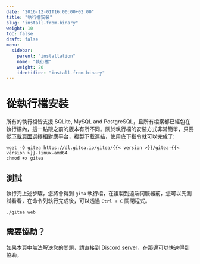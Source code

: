 ```yaml
---
date: "2016-12-01T16:00:00+02:00"
title: "執行檔安裝"
slug: "install-from-binary"
weight: 10
toc: false
draft: false
menu:
  sidebar:
    parent: "installation"
    name: "執行檔"
    weight: 20
    identifier: "install-from-binary"
---
```


# 從執行檔安裝

所有的執行檔皆支援 SQLite, MySQL and PostgreSQL，且所有檔案都已經包在執行檔內，這一點跟之前的版本有所不同。關於執行檔的安裝方式非常簡單，只要從[下載頁面](https://dl.gitea.io/gitea)選擇相對應平台，複製下載連結，使用底下指令就可以完成了:

```
wget -O gitea https://dl.gitea.io/gitea/{{< version >}}/gitea-{{< version >}}-linux-amd64
chmod +x gitea
```

## 測試

執行完上述步驟，您將會得到 `gita` 執行檔，在複製到遠端伺服器前，您可以先測試看看，在命令列執行完成後，可以透過 `Ctrl + C` 關閉程式。

```
./gitea web
```

## 需要協助？

如果本頁中無法解決您的問題，請直接到 [Discord server](https://discord.gg/Gitea)，在那邊可以快速得到協助。
